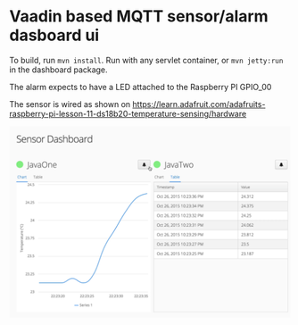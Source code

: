 # Vaadin based MQTT sensor/alarm dasboard ui
 
To build, run `mvn install`. Run with any servlet container, or `mvn jetty:run` in the dashboard package.

The alarm expects to have a LED attached to the Raspberry PI GPIO_00

The sensor is wired as shown on https://learn.adafruit.com/adafruits-raspberry-pi-lesson-11-ds18b20-temperature-sensing/hardware

![Java IoT Dashboard using MQTT and Vaadin](screenshot.png)